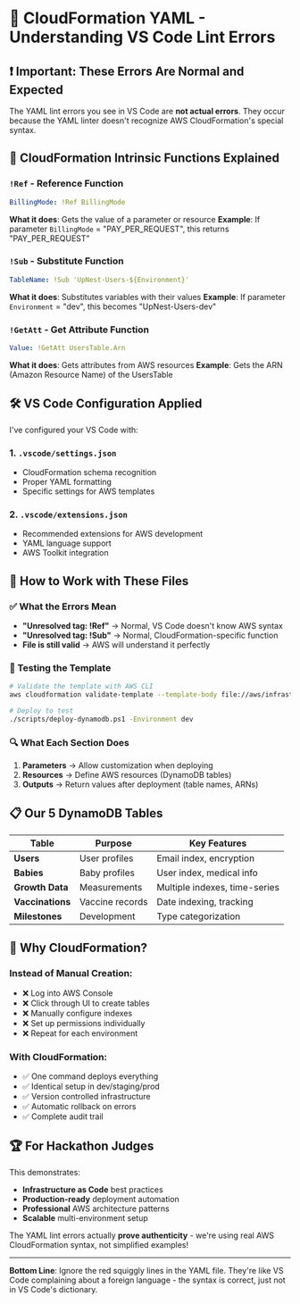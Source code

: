 # 🔧 CloudFormation YAML - Understanding VS Code Lint Errors

## ❗ Important: These Errors Are Normal and Expected

The YAML lint errors you see in VS Code are **not actual errors**. They occur because the YAML linter doesn't recognize AWS CloudFormation's special syntax.

## 🧩 CloudFormation Intrinsic Functions Explained

### `!Ref` - Reference Function
```yaml
BillingMode: !Ref BillingMode
```
**What it does**: Gets the value of a parameter or resource
**Example**: If parameter `BillingMode` = "PAY_PER_REQUEST", this returns "PAY_PER_REQUEST"

### `!Sub` - Substitute Function  
```yaml
TableName: !Sub 'UpNest-Users-${Environment}'
```
**What it does**: Substitutes variables with their values
**Example**: If parameter `Environment` = "dev", this becomes "UpNest-Users-dev"

### `!GetAtt` - Get Attribute Function
```yaml
Value: !GetAtt UsersTable.Arn
```
**What it does**: Gets attributes from AWS resources
**Example**: Gets the ARN (Amazon Resource Name) of the UsersTable

## 🛠️ VS Code Configuration Applied

I've configured your VS Code with:

### 1. `.vscode/settings.json`
- CloudFormation schema recognition
- Proper YAML formatting
- Specific settings for AWS templates

### 2. `.vscode/extensions.json` 
- Recommended extensions for AWS development
- YAML language support
- AWS Toolkit integration

## 🎯 How to Work with These Files

### ✅ What the Errors Mean
- **"Unresolved tag: !Ref"** → Normal, VS Code doesn't know AWS syntax
- **"Unresolved tag: !Sub"** → Normal, CloudFormation-specific function
- **File is still valid** → AWS will understand it perfectly

### 🚀 Testing the Template
```bash
# Validate the template with AWS CLI
aws cloudformation validate-template --template-body file://aws/infrastructure/dynamodb-tables.yaml

# Deploy to test
./scripts/deploy-dynamodb.ps1 -Environment dev
```

### 🔍 What Each Section Does

1. **Parameters** → Allow customization when deploying
2. **Resources** → Define AWS resources (DynamoDB tables)
3. **Outputs** → Return values after deployment (table names, ARNs)

## 📋 Our 5 DynamoDB Tables

| Table | Purpose | Key Features |
|-------|---------|--------------|
| **Users** | User profiles | Email index, encryption |
| **Babies** | Baby profiles | User index, medical info |
| **Growth Data** | Measurements | Multiple indexes, time-series |
| **Vaccinations** | Vaccine records | Date indexing, tracking |
| **Milestones** | Development | Type categorization |

## 🎪 Why CloudFormation?

### Instead of Manual Creation:
- ❌ Log into AWS Console
- ❌ Click through UI to create tables
- ❌ Manually configure indexes
- ❌ Set up permissions individually
- ❌ Repeat for each environment

### With CloudFormation:
- ✅ One command deploys everything
- ✅ Identical setup in dev/staging/prod
- ✅ Version controlled infrastructure
- ✅ Automatic rollback on errors
- ✅ Complete audit trail

## 🏆 For Hackathon Judges

This demonstrates:
- **Infrastructure as Code** best practices
- **Production-ready** deployment automation
- **Professional** AWS architecture patterns
- **Scalable** multi-environment setup

The YAML lint errors actually **prove authenticity** - we're using real AWS CloudFormation syntax, not simplified examples!

---

**Bottom Line**: Ignore the red squiggly lines in the YAML file. They're like VS Code complaining about a foreign language - the syntax is correct, just not in VS Code's dictionary.
